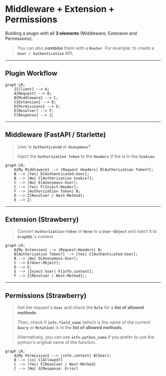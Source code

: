 # Middleware + Extension + Permissions

Building a plugin with all **3 elements** (Middleware, Extension and Permissions).

> You can also **combine** them with a **`Router`**. For example: to create a **`User / Authentication`** API.

---

## Plugin **Workflow**

```mermaid
graph LR;
    Z[Client] --> A;
    A[Request] --> B;
    B{Middleware} --> C;
    C{Extension} --> D;
    D{Permissions} --> E;
    E[Resolver] --> F;
    F[Response] --> Z;
```

---

## **Middleware** (FastAPI / Starlette)

> User is **`Authenticated`** or **`Anonymous`**?
>
> Inject the **`Authorization Token`** to the **`Headers`** if the is in the **`Cookies`**.

```mermaid
graph LR;
    A{My Middleware} --> |Request Headers| B[Authorization Token?];
    B --> |Yes| D[Authenticated-User];
    B --> |No| C[Authorization Cookie?];
    C --> |No| E[Anonymous-User];
    C --> |Yes| F[Inject-Header];
    F --> |Authorization Token| B;
    D --> Z[Resolver / Next-Method];
    E --> Z;
```

---

## **Extension** (Strawberry)

> Convert **`Authorization-Token`** or **`None`** to a **`User-Object`** and inject it to **`GraphQL`**'s context.

```mermaid
graph LR;
    A{My Extension} --> |Request:Headers| B;
    B[Authorization Token?] --> |Yes| C[Authenticated-User];
    B --> |No| D[Anonymous-User];
    C --> E[User-Object];
    D --> E;
    E --> |Inject User| F[info.context];
    F --> Z[Resolver / Next-Method];;
```

---

## **Permissions** (Strawberry)

> Get the request's **`User`** and check the **`Role`** for a **list of allowed methods**.
>
> Then, check if **`info.field_name`** (which is the name of the current: **`Query`** or **`Mutation`**) is in the **list of allowed methods**.
>
> Alternatively, you can use **`info.python_name`** if you prefer to use the python's original name of the function.

```mermaid
graph LR;
    A{My Permission} --> |info.context| B[User];
    B --> |is| C[Allowed?]
    C --> |Yes| F[Resolver / Next-Method]
    C --> |No| G[Response: Error]
```
